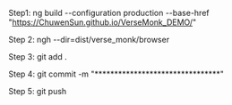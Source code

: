 Step1:
ng build --configuration production --base-href "https://ChuwenSun.github.io/VerseMonk_DEMO/"

Step 2:
ngh --dir=dist/verse_monk/browser 

Step 3:
git add .

Step 4:
git commit -m "********************************"

Step 5:
git push